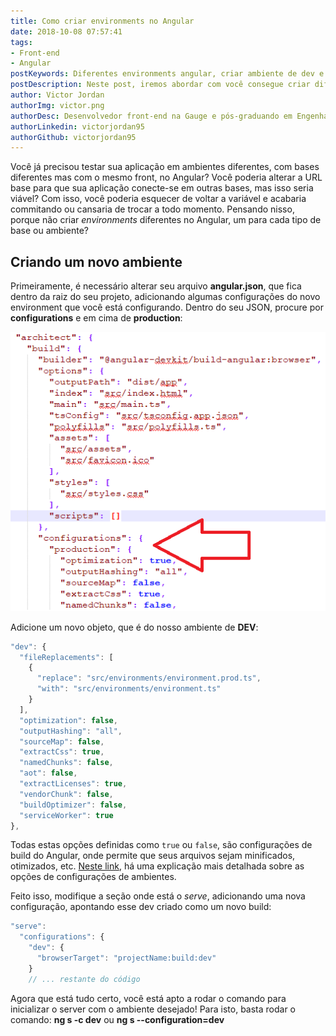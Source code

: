 ```yaml
---
title: Como criar environments no Angular
date: 2018-10-08 07:57:41
tags: 
- Front-end
- Angular
postKeywords: Diferentes environments angular, criar ambiente de dev e teste angular, ambiente teste angular, environments angular, angular 6 novo environment, angular 6 ambiente dev, ambiente teste angular 6
postDescription: Neste post, iremos abordar com você consegue criar diferentes environments no Angular 6!
author: Victor Jordan
authorImg: victor.png
authorDesc: Desenvolvedor front-end na Gauge e pós-graduando em Engenharia de Software pela PUC-MG e formado em Banco de Dados pela Fatec, apaixonado por usabilidade, performance e UX!
authorLinkedin: victorjordan95
authorGithub: victorjordan95
---
```


Você já precisou testar sua aplicação em ambientes diferentes, com bases diferentes mas com o mesmo front, no Angular? Você poderia alterar a URL base para que sua aplicação conecte-se em outras bases, mas isso seria viável? Com isso, você poderia esquecer de voltar a variável e acabaria commitando ou cansaria de trocar a todo momento. Pensando nisso, porque não criar _environments_ diferentes no Angular, um para cada tipo de base ou ambiente? 

## Criando um novo ambiente

Primeiramente, é necessário alterar seu arquivo **angular.json**, que fica dentro da raiz do seu projeto, adicionando algumas configurações do novo environment que você está configurando.
Dentro do seu JSON, procure por **configurations** e em cima de **production**:

<!-- more --> 

![Onde adicionar o JSON do Environment - 2018](/posts/environments-diferentes-onde-add.png)

Adicione um novo objeto, que é do nosso ambiente de **DEV**: 

```javascript
"dev": {
  "fileReplacements": [
	{
	  "replace": "src/environments/environment.prod.ts",
	  "with": "src/environments/environment.ts"
	}
  ],
  "optimization": false,
  "outputHashing": "all",
  "sourceMap": false,
  "extractCss": true,
  "namedChunks": false,
  "aot": false,
  "extractLicenses": true,
  "vendorChunk": false,
  "buildOptimizer": false,
  "serviceWorker": true
},
```

Todas estas opções definidas como `true` ou `false`, são configurações de build do Angular, onde permite que seus arquivos sejam minificados, otimizados, etc. [Neste link](https://github.com/angular/angular-cli/wiki/stories-application-environments), há uma explicação mais detalhada sobre as opções de configurações de ambientes.

Feito isso, modifique a seção onde está o *serve*, adicionando uma nova configuração, apontando esse dev criado como um novo build:

```javascript
"serve":
  "configurations": {
	"dev": {
	  "browserTarget": "projectName:build:dev"
	}
	// ... restante do código
```

Agora que está tudo certo, você está apto a rodar o comando para inicializar o server com o ambiente desejado! Para isto, basta rodar o comando: **ng s -c dev** ou  **ng s --configuration=dev**
